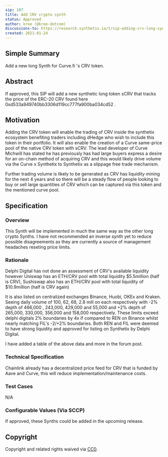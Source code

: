 ```yaml
---
sip: 107
title: Add CRV crypto synth
status: Approved
author: kree (@kree-dotcom)
discussions-to: https://research.synthetix.io/t/sip-adding-crv-long-synth-scrv/277
created: 2021-01-24
---
```


<!--You can leave these HTML comments in your merged SIP and delete the visible duplicate text guides, they will not appear and may be helpful to refer to if you edit it again. This is the suggested template for new SIPs. Note that an SIP number will be assigned by an editor. When opening a pull request to submit your SIP, please use an abbreviated title in the filename, `sip-draft_title_abbrev.md`. The title should be 44 characters or less.-->

## Simple Summary
<!--"If you can't explain it simply, you don't understand it well enough." Simply describe the outcome the proposed changes intends to achieve. This should be non-technical and accessible to a casual community member.-->
Add a new long Synth for Curve.fi 's CRV token.

## Abstract
<!--A short (~200 word) description of the proposed change, the abstract should clearly describe the proposed change. This is what *will* be done if the SIP is implemented, not *why* it should be done or *how* it will be done. If the SIP proposes deploying a new contract, write, "we propose to deploy a new contract that will do x".-->
If approved, this SIP will add a new synthetic long token sCRV that tracks the price of the ERC-20 CRV found here 0xd533a949740bb3306d119cc777fa900ba034cd52 .

## Motivation
<!--This is the problem statement. This is the *why* of the SIP. It should clearly explain *why* the current state of the protocol is inadequate.  It is critical that you explain *why* the change is needed, if the SIP proposes changing how something is calculated, you must address *why* the current calculation is innaccurate or wrong. This is not the place to describe how the SIP will address the issue!-->
Adding the CRV token will enable the trading of CRV inside the synthetix ecosystem benefiting traders including dHedge who wish to include this token in their portfolio. It will also enable the creation of a Curve same-price pool of the native CRV token with sCRV. The lead developer of Curve Michwill has stated he has previously has had large buyers express a desire for an on-chain method of acquiring CRV and this would likely drive volume via the Curve x Synthetix to Synthetix as a slippage free trade mechanism. 

Further trading volume is likely to be generated as CRV has liquidity mining for the next 4 years and so there will be a steady flow of people looking to buy or sell large quantities of CRV which can be captured via this token and the mentioned curve pool.

## Specification
<!--The specification should describe the syntax and semantics of any new feature, there are five sections
1. Overview
2. Rationale
3. Technical Specification
4. Test Cases
5. Configurable Values
-->

### Overview
<!--This is a high level overview of *how* the SIP will solve the problem. The overview should clearly describe how the new feature will be implemented.-->
This Synth will be implemented in much the same way as the other long crypto Synths. I have not recommended an inverse synth yet to reduce possible disagreements as they are currently a source of management headaches reseting price limits.

### Rationale
<!--This is where you explain the reasoning behind how you propose to solve the problem. Why did you propose to implement the change in this way, what were the considerations and trade-offs. The rationale fleshes out what motivated the design and why particular design decisions were made. It should describe alternate designs that were considered and related work. The rationale may also provide evidence of consensus within the community, and should discuss important objections or concerns raised during discussion.-->
Delphi Digital has not done an assessment of CRV's available liquidity however Uniswap has an ETH/CRV pool with total liquidity $5.5million (half is CRV), Sushiswap also has an ETH/CRV pool with total liquidity of $10.9million (half is CRV again)

It is also listed on centralized exchanges Binance, Huobi, OKEx and Kraken. Seeing daily volume of 100, 62, 68, 2.8 mill on each respectively with -2% depth of 466,000 , 243,000, 429,000 and 55,000 and +2% depth of 265,000, 330,000, 356,000 and 158,000 respectively. These limits exceed delphi digitals 2% boundaries by 4x if compared to REN on Binance whilst nearly matching FIL's -2/+2% boundaries. Both REN and FIL were deemed to have strong liquidity and approved for listing on Synthetix by Delphi Digital.

I have added a table of the above data and more in the forum post.

### Technical Specification
<!--The technical specification should outline the public API of the changes proposed. That is, changes to any of the interfaces Synthetix currently exposes or the creations of new ones.-->
Chainlink already has a decentralized price feed for CRV that is funded by Aave and Curve, this will reduce implementation/maintenance  costs.

### Test Cases
<!--Test cases for an implementation are mandatory for SIPs but can be included with the implementation..-->
N/A

### Configurable Values (Via SCCP)
<!--Please list all values configurable via SCCP under this implementation.-->
If approved, these Synths could be added in the upcoming release.


## Copyright
Copyright and related rights waived via [CC0](https://creativecommons.org/publicdomain/zero/1.0/).
